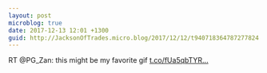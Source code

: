 ```yaml
---
layout: post
microblog: true
date: 2017-12-13 12:01 +1300
guid: http://JacksonOfTrades.micro.blog/2017/12/12/t940718364787277824.html
---
```

RT @PG_Zan: this might be my favorite gif [t.co/fUa5qbTYR...](https://t.co/fUa5qbTYRS)
